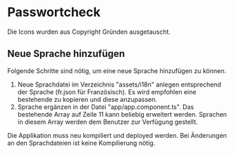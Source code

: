# Passwortcheck

Die Icons wurden aus Copyright Gründen ausgetauscht.

## Neue Sprache hinzufügen
Folgende Schritte sind nötig, um eine neue Sprache hinzufügen zu können.

1. Neue Sprachdatei im Verzeichnis "assets/i18n" anlegen entsprechend der Sprache (fr.json für Französisch). Es wird empfohlen eine bestehende zu kopieren und diese anzupassen.
2. Sprache ergänzen in der Datei "app/app.component.ts". Das bestehende Array auf Zeile 11 kann beliebig erweitert werden. Sprachen in diesem Array werden dem Benutzer zur Verfügung gestellt.

Die Applikation muss neu kompiliert und deployed werden. Bei Änderungen an den Sprachdateien ist keine Kompilierung nötig. 
